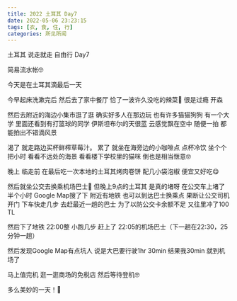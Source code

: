 ```yaml
---
title: 2022 土耳其 Day7
date: 2022-05-06 23:23:15
tags: [衣, 食, 住, 行]
categories: 所见所闻
---
```


土耳其 说走就走 自由行 Day7

简易流水帐🤓

今天是在土耳其滴最后一天

今早起床洗漱完后 然后去了家中餐厅 恰了一波许久没吃的辣菜🤣 很是过瘾 开森

然后去附近的海边小集市逛了逛 确实好多人在那边玩 也有许多猫猫狗狗 有一个大学 里面还看到有打篮球的同学 伊斯坦布尔的天很蓝 云感觉飘在空中 随便一拍 都能拍出不错滴风景 

渴了 就走路边买杯鲜榨草莓汁。
累了 就坐在海旁边的小咖啡点 点杯冷饮 坐个个把小时 
看看不远处的海景 看看楼下学校里的猫咪 倒也是相当惬意🤓

晚上 临走前 在最后吃一次本地的土耳其烤肉卷饼 配几小袋泡椒 便宜又好吃😋

然后就坐公交去换乘机场巴士🚌 但晚上9点的土耳其 是真的堵呀 在公交车上堵了半个小时 Google Map搜了下 附近有地铁 也可以到达巴士换乘点 果断让公交司机开门 下车快走几步 去赶最近一趟的巴士 为了以防公交卡余额不足 又往里冲了100 TL

然后下了地铁 22:00整 小跑几步 赶上了 22:05的机场巴士（下一趟在22:30，25分钟一趟）

然后发现Google Map有点坑人 说是大巴要行驶1hr 30min 结果我30min 就到机场了 

马上值完机 逛一逛商场的免税店 然后等待登机🤓

多么美妙的一天！🤪

